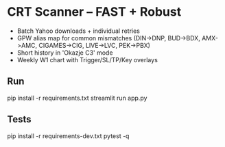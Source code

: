 # CRT Scanner – FAST + Robust
- Batch Yahoo downloads + individual retries
- GPW alias map for common mismatches (DIN->DNP, BUD->BDX, AMX->AMC, CIGAMES->CIG, LIVE->LVC, PEK->PBX)
- Short history in 'Okazje C3' mode
- Weekly W1 chart with Trigger/SL/TP/Key overlays

## Run
pip install -r requirements.txt
streamlit run app.py

## Tests
pip install -r requirements-dev.txt
pytest -q
